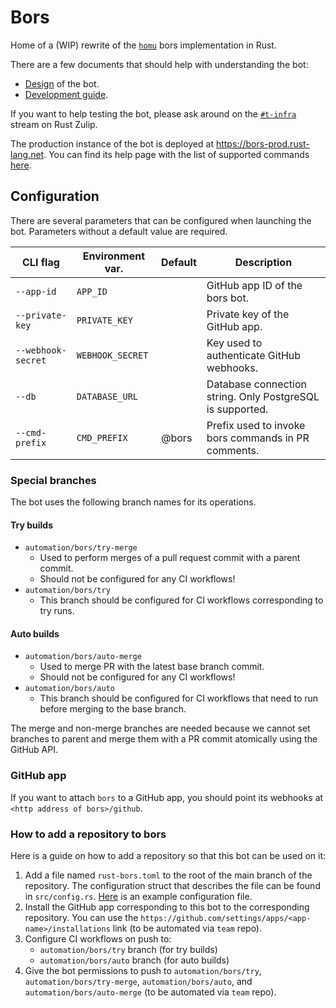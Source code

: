 # Bors
Home of a (WIP) rewrite of the [`homu`](https://github.com/rust-lang/homu) bors implementation in Rust.

There are a few documents that should help with understanding the bot:
- [Design](docs/design.md) of the bot.
- [Development guide](docs/development.md).

If you want to help testing the bot, please ask around on the [`#t-infra`](https://rust-lang.zulipchat.com/#narrow/stream/242791-t-infra)
stream on Rust Zulip.

The production instance of the bot is deployed at https://bors-prod.rust-lang.net. You can find its help page with the list of supported commands [here](https://bors-prod.rust-lang.net/help).

## Configuration
There are several parameters that can be configured when launching the bot. Parameters without a default value are
required.

| **CLI flag**       | **Environment var.** | **Default** | **Description**                                           |
|--------------------|----------------------|-------------|-----------------------------------------------------------|
| `--app-id`         | `APP_ID`             |             | GitHub app ID of the bors bot.                            |
| `--private-key`    | `PRIVATE_KEY`        |             | Private key of the GitHub app.                            |
| `--webhook-secret` | `WEBHOOK_SECRET`     |             | Key used to authenticate GitHub webhooks.                 |
| `--db`             | `DATABASE_URL`       |             | Database connection string. Only PostgreSQL is supported. |
| `--cmd-prefix`     | `CMD_PREFIX`         | @bors       | Prefix used to invoke bors commands in PR comments.       |

### Special branches
The bot uses the following branch names for its operations.

#### Try builds
- `automation/bors/try-merge`
  - Used to perform merges of a pull request commit with a parent commit.
  - Should not be configured for any CI workflows!
- `automation/bors/try`
  - This branch should be configured for CI workflows corresponding to try runs.

#### Auto builds
- `automation/bors/auto-merge`
  - Used to merge PR with the latest base branch commit.
  - Should not be configured for any CI workflows!
- `automation/bors/auto`
  - This branch should be configured for CI workflows that need to run before merging to the base branch.

The merge and non-merge branches are needed because we cannot set branches to parent and merge them with a PR commit
atomically using the GitHub API.

### GitHub app
If you want to attach `bors` to a GitHub app, you should point its webhooks at `<http address of bors>/github`.

### How to add a repository to bors
Here is a guide on how to add a repository so that this bot can be used on it:
1) Add a file named `rust-bors.toml` to the root of the main branch of the repository. The configuration struct that
describes the file can be found in `src/config.rs`. [Here](rust-bors.example.toml) is an example configuration file.
2) Install the GitHub app corresponding to this bot to the corresponding repository. You can use the
`https://github.com/settings/apps/<app-name>/installations` link (to be automated via `team` repo).
3) Configure CI workflows on push to:
   - `automation/bors/try` branch (for try builds)
   - `automation/bors/auto` branch (for auto builds)
4) Give the bot permissions to push to `automation/bors/try`, `automation/bors/try-merge`, `automation/bors/auto`, and `automation/bors/auto-merge` (to be automated via `team` repo).
